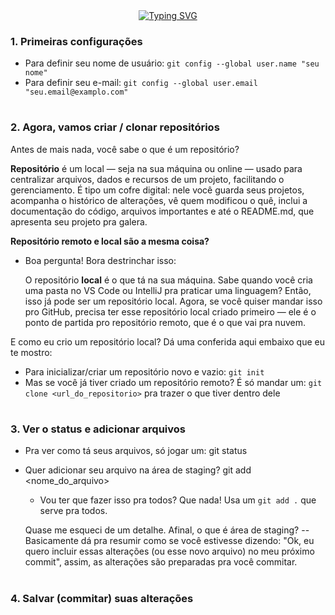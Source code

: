 <div align="center">
  <a href="https://git.io/typing-svg">
    <img src="https://readme-typing-svg.demolab.com?font=Fira+Code&weight=700&size=24&duration=3000&pause=1000&color=FFD700&center=true&vCenter=true&width=900&lines=Dominando+o+Git:+Seu+Guia+Essencial+Multilingue+(PT,+EN,+ES)" alt="Typing SVG">
  </a>
</div>

<h3>1. Primeiras configurações</h3>

- Para definir seu nome de usuário: ```git config --global user.name "seu nome"```
- Para definir seu e-mail: ```git config --global user.email "seu.email@examplo.com"```

#

<h3>2. Agora, vamos criar / clonar repositórios</h3>

Antes de mais nada, você sabe o que é um repositório?

<span><strong>Repositório</strong></span> é um local — seja na sua máquina ou online — usado para centralizar arquivos, dados e recursos de um projeto, facilitando o gerenciamento. É tipo um cofre digital: nele você guarda seus projetos, acompanha o histórico de alterações, vê quem modificou o quê, inclui a documentação do código, arquivos importantes e até o README.md, que apresenta seu projeto pra galera.

<p><strong>Repositório remoto e local são a mesma coisa?</strong></p>

- Boa pergunta! Bora destrinchar isso:

  O repositório <strong>local</strong> é o que tá na sua máquina. Sabe quando você cria uma pasta no VS Code ou IntelliJ pra praticar uma linguagem? Então, isso já pode ser um repositório local. Agora, se você quiser mandar isso pro GitHub, precisa ter esse repositório local criado primeiro — ele é o ponto de partida pro repositório remoto, que é o que vai pra nuvem.

E como eu crio um repositório local? Dá uma conferida aqui embaixo que eu te mostro:

- Para inicializar/criar um repositório novo e vazio: ```git init```
- Mas se você já tiver criado um repositório remoto? É só mandar um: ```git clone <url_do_repositorio>``` pra trazer o que tiver dentro dele

#

<h3>3. Ver o status e adicionar arquivos</h3>

- Pra ver como tá seus arquivos, só jogar um: git status
- Quer adicionar seu arquivo na área de staging? git add <nome_do_arquivo>
    - Vou ter que fazer isso pra todos? Que nada! Usa um ```git add .``` que serve pra  todos.

    Quase me esqueci de um detalhe. Afinal, o que é área de staging?
        -- Basicamente dá pra resumir como se você estivesse dizendo: "Ok, eu quero incluir essas alterações (ou esse novo arquivo) no meu próximo commit", assim, as alterações são preparadas pra você commitar. 

#

<h3>4. Salvar (commitar) suas alterações</h3>